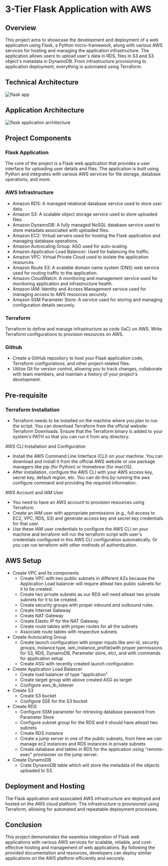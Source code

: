 # 3-Tier Flask Application with AWS

## Overview
This project aims to showcase the development and deployment of a web application using Flask, a Python micro-framework, along with various AWS services for hosting and managing the application infrastructure. The application allows users to upload user's data in RDS, files in S3 and S3 object's metadata in DynamoDB. From infrastructure provisioning to application deployment, everything is automated using Terraform.

## Technical Architecture
![flask app](https://github.com/SambhuBiswakarma00/flask-app-aws/assets/142966523/6248627b-9d93-4a52-8419-fc61823dffa4)

## Application Architecture
![flask application architecture](https://github.com/SambhuBiswakarma00/flask-app-aws/assets/142966523/ed8fd713-87be-4463-8f5b-6163687d2fe6)

## Project Components

### Flask Application
The core of the project is a Flask web application that provides a user interface for uploading user details and files. The application is built using Python and integrates with various AWS services for file storage, database operations, and more.

### AWS Infrastructure
- Amazon RDS: A managed relational database service used to store user data.
- Amazon S3: A scalable object storage service used to store uploaded files.
- Amazon DynamoDB: A fully managed NoSQL database service used to store metadata associated with uploaded files.
- Amazon EC2: Virtual servers used for hosting the Flask application and managing database operations.
- Amazon Autoscaling Group: ASG used for auto-scaling.
- Amazon Application Load Balancer: Used for balancing the traffic.
- Amazon VPC: Virtual Private Cloud used to isolate the application resources.
- Amazon Route 53: A scalable domain name system (DNS) web service used for routing traffic to the application.
- Amazon CloudWatch: A monitoring and management service used for monitoring application and infrastructure health.
- Amazon IAM: Identity and Access Management service used for managing access to AWS resources securely.
- Amazon SSM Parameter Store: A service used for storing and managing configuration details securely.

### Terraform
Terraform to define and manage infrastructure as code (IaC) on AWS. Write Terraform configurations to provision resources on AWS.

### Github
- Create a GitHub repository to host your Flask application code, Terraform configurations, and other project-related files.
- Utilize Git for version control, allowing you to track changes, collaborate with team members, and maintain a history of your project's development.

## Pre-requisite

### Terraform Installation
- Terraform needs to be installed on the machine where you plan to run the script. You can download Terraform from the official website: Terraform Downloads. Ensure that the Terraform binary is added to your system's PATH 
  so that you can run it from any directory.
  
AWS CLI Installation and Configuration
- Install the AWS Command Line Interface (CLI) on your machine. You can download and install it from the official AWS website or use package managers like pip (for Python) or Homebrew (for macOS).
- After installation, configure the AWS CLI with your AWS access key, secret key, default region, etc. You can do this by running the aws configure command and providing the required information.
  
AWS Account and IAM User
- You need to have an AWS account to provision resources using Terraform.
- Create an IAM user with appropriate permissions (e.g., full access to EC2, VPC, RDS, S3) and generate access key and secret key credentials for that user.
- Use these IAM user credentials to configure the AWS CLI on your machine and terraform will run the terraform script with user's credentials configured in this AWS CLI configuration automatically. Or you can run 
  terraform with other methods of authentication.

## AWS Setup 
- Create VPC and its components
  - Create VPC with two public subnets in different AZs because the Application Load balancer will require atleast two public subnets for it to be created.
  - Create two private subnets as our RDS will need atleast two private subnets for it to be created.
  - Create security groups with proper inbound and outbound rules.
  - Create Internet Gateway
  - Create NAT Gateway
  - Create Elastic IP for the NAT Gateway
  - Create route tables with proper routes for all the subnets
  - Associate route tables with respective subnets
- Create Autoscaling Group
  - Create launch configuration with proper inputs like ami-id, security groups, instance type, iam_instance_profile(with proper permissions for S3, RDS, DynamoDB, Parameter store, etc), and with commands for application 
    setup
  - Create ASG with recently created launch configuration
- Create Application Load Balancer
  - Create load balancer of type "application"
  - Create target group with above created ASG as target
  - Configure aws_lb_listener
- Create S3
  - Create S3 bucket
  - Configure SSE for the S3 bucket
- Create RDS
  - Configure SSM parameter for retrieving database password from Parameter Store
  - Configure subnet group for the RDS and it should have atleast two subnets
  - Create RDS instance
  - Create a jump server in one of the public subnets, from here we can manage ec2 instances and RDS instances in private subnets
  - Create database and tables in RDS for the application using "remote-exec" provisioner on the jump server.
- Create DynamoDB
  - Crate DynamoDB table which will store the metadata of the objects uploaded to S3.

## Deployment and Hosting
The Flask application and associated AWS infrastructure are deployed and hosted on the AWS cloud platform. The infrastructure is provisioned using Terraform, allowing for automated and repeatable deployment processes.

## Conclusion
This project demonstrates the seamless integration of Flask web applications with various AWS services for scalable, reliable, and cost-effective hosting and management of web applications. By following the provided documentation and resources, developers can deploy similar applications on the AWS platform efficiently and securely.
